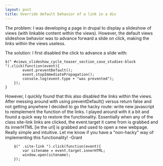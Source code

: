 ```yaml
---
layout: post
title: Override default behavior of a link in a div 
---
```

The problem: I was developing a page in drupal to display a slideshow of views (with linkable content within the views). 
However, the default views slideshow behavior was to advance forward a slide on click, making the links within the views useless.

The solution:
I first disabled the click to advance a slide with:
			
			
	$(" #views_slideshow_cycle_teaser_section_case_studies-block ").click(function(event){
			event.preventDefault(); 
			event.stopImmediatePropagation();
			console.log(event.type + "was prevented");
		});
	}



However, I quickly found that this also disabled the links within the views. After messing around with using preventDefault()
versus return false and not getting anywhere I decided to go the hacky route: write new javascript to reimplement
the function of the links. I played around with it a bit and found a quick way to restore the functionality. Essentially when
any of the class site-link links are clicked, the event.target it came from is grabbed and its innerHTML [ie the url]
is grabbed and used to open a new webpage. Really simple and intuitive. Let me know if you have a "non-hacky" way of 
implementing this functionality! 
-Grant


					
		$(" .site-link ").click(function(event){
			var sitename = event.target.innerHTML;
			window.open(sitename);
		});
		
